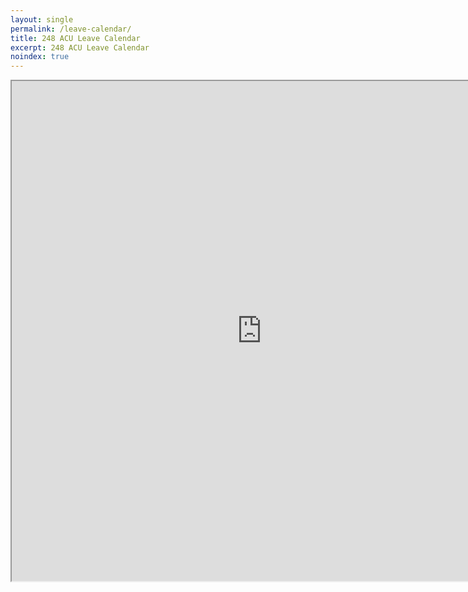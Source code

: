 ```yaml
---
layout: single
permalink: /leave-calendar/
title: 248 ACU Leave Calendar
excerpt: 248 ACU Leave Calendar
noindex: true
---
```


<iframe src="https://calendar.google.com/calendar/embed?src=248acu%40gmail.com&ctz=Australia%2FSydney" width="800" height="800"></iframe>